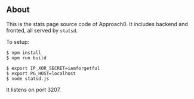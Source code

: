 ## About

This is the stats page source code of Approach0. It includes backend and fronted, all served by `statsd`.

To setup:
```
$ npm install
$ npm run build

$ export IP_XOR_SECRET=iamforgetful
$ export PG_HOST=localhost
$ node statsd.js
```

It listens on port 3207.
